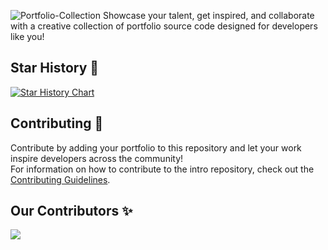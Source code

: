 ![Portfolio-Collection](https://socialify.git.ci/avinash201199/Portfolio-Collection/image?font=Jost&forks=1&issues=1&name=1&owner=1&stargazers=1&theme=Auto)
Showcase your talent, get inspired, and collaborate with a creative collection of portfolio source code designed for developers like you!

## Star History 🌟
<a href="https://star-history.com/#avinash201199/Portfolio-Collection&Date">
 <picture>
   <source media="(prefers-color-scheme: dark)" srcset="https://api.star-history.com/svg?repos=avinash201199/Portfolio-Collection&type=Date&theme=dark" />
   <source media="(prefers-color-scheme: light)" srcset="https://api.star-history.com/svg?repos=avinash201199/Portfolio-Collection&type=Date" />
   <img alt="Star History Chart" src="https://api.star-history.com/svg?repos=avinash201199/Portfolio-Collection&type=Date" />
 </picture>
</a>

## Contributing 🤝
Contribute by adding your portfolio to this repository and let your work inspire developers across the community! <br>
For information on how to contribute to the intro repository, check out the [Contributing Guidelines](CONTRIBUTING.md).


## Our Contributors ✨
<a href="https://github.com/avinash201199/Portfolio-Collection/graphs/contributors">
  <img src="https://contrib.rocks/image?repo=avinash201199/Portfolio-Collection" />
</a>
